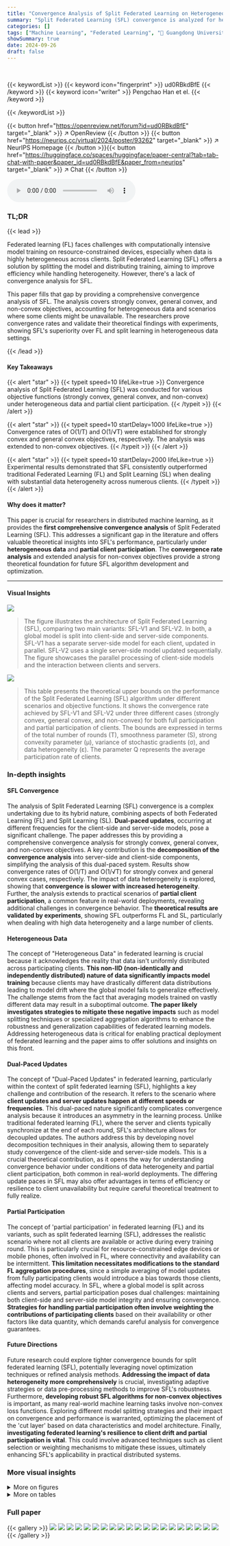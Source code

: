 ```yaml
---
title: "Convergence Analysis of Split Federated Learning on Heterogeneous Data"
summary: "Split Federated Learning (SFL) convergence is analyzed for heterogeneous data, achieving O(1/T) and O(1/√T) rates for strongly convex and general convex objectives respectively.  The study also extend..."
categories: []
tags: ["Machine Learning", "Federated Learning", "🏢 Guangdong University of Technology",]
showSummary: true
date: 2024-09-26
draft: false
---
```


<br>

{{< keywordList >}}
{{< keyword icon="fingerprint" >}} ud0RBkdBfE {{< /keyword >}}
{{< keyword icon="writer" >}} Pengchao Han et el. {{< /keyword >}}
 
{{< /keywordList >}}

{{< button href="https://openreview.net/forum?id=ud0RBkdBfE" target="_blank" >}}
↗ OpenReview
{{< /button >}}
{{< button href="https://neurips.cc/virtual/2024/poster/93262" target="_blank" >}}
↗ NeurIPS Homepage
{{< /button >}}{{< button href="https://huggingface.co/spaces/huggingface/paper-central?tab=tab-chat-with-paper&paper_id=ud0RBkdBfE&paper_from=neurips" target="_blank" >}}
↗ Chat
{{< /button >}}



<audio controls>
    <source src="https://ai-paper-reviewer.com/ud0RBkdBfE/podcast.wav" type="audio/wav">
    Your browser does not support the audio element.
</audio>


### TL;DR


{{< lead >}}

Federated learning (FL) faces challenges with computationally intensive model training on resource-constrained devices, especially when data is highly heterogeneous across clients.  Split Federated Learning (SFL) offers a solution by splitting the model and distributing training, aiming to improve efficiency while handling heterogeneity. However, there's a lack of convergence analysis for SFL. 

This paper fills that gap by providing a comprehensive convergence analysis of SFL.  The analysis covers strongly convex, general convex, and non-convex objectives, accounting for heterogeneous data and scenarios where some clients might be unavailable. The researchers prove convergence rates and validate their theoretical findings with experiments, showing SFL's superiority over FL and split learning in heterogeneous data settings.

{{< /lead >}}


#### Key Takeaways

{{< alert "star" >}}
{{< typeit speed=10 lifeLike=true >}} Convergence analysis of Split Federated Learning (SFL) was conducted for various objective functions (strongly convex, general convex, and non-convex) under heterogeneous data and partial client participation. {{< /typeit >}}
{{< /alert >}}

{{< alert "star" >}}
{{< typeit speed=10 startDelay=1000 lifeLike=true >}} Convergence rates of O(1/T) and O(1/√T) were established for strongly convex and general convex objectives, respectively. The analysis was extended to non-convex objectives. {{< /typeit >}}
{{< /alert >}}

{{< alert "star" >}}
{{< typeit speed=10 startDelay=2000 lifeLike=true >}} Experimental results demonstrated that SFL consistently outperformed traditional Federated Learning (FL) and Split Learning (SL) when dealing with substantial data heterogeneity across numerous clients. {{< /typeit >}}
{{< /alert >}}

#### Why does it matter?
This paper is crucial for researchers in distributed machine learning, as it provides the **first comprehensive convergence analysis** of Split Federated Learning (SFL).  This addresses a significant gap in the literature and offers valuable theoretical insights into SFL's performance, particularly under **heterogeneous data** and **partial client participation**. The **convergence rate analysis** and extended analysis for non-convex objectives provide a strong theoretical foundation for future SFL algorithm development and optimization.

------
#### Visual Insights



![](https://ai-paper-reviewer.com/ud0RBkdBfE/figures_1_1.jpg)

> The figure illustrates the architecture of Split Federated Learning (SFL), comparing two main variants: SFL-V1 and SFL-V2.  In both, a global model is split into client-side and server-side components. SFL-V1 has a separate server-side model for each client, updated in parallel. SFL-V2 uses a single server-side model updated sequentially.  The figure showcases the parallel processing of client-side models and the interaction between clients and servers.





![](https://ai-paper-reviewer.com/ud0RBkdBfE/tables_57_1.jpg)

> This table presents the theoretical upper bounds on the performance of the Split Federated Learning (SFL) algorithm under different scenarios and objective functions.  It shows the convergence rate achieved by SFL-V1 and SFL-V2 under three different cases (strongly convex, general convex, and non-convex) for both full participation and partial participation of clients. The bounds are expressed in terms of the total number of rounds (T), smoothness parameter (S), strong convexity parameter (µ), variance of stochastic gradients (σ), and data heterogeneity (ε).  The parameter Q represents the average participation rate of clients.





### In-depth insights


#### SFL Convergence
The analysis of Split Federated Learning (SFL) convergence is a complex undertaking due to its hybrid nature, combining aspects of both Federated Learning (FL) and Split Learning (SL).  **Dual-paced updates**, occurring at different frequencies for the client-side and server-side models, pose a significant challenge.  The paper addresses this by providing a comprehensive convergence analysis for strongly convex, general convex, and non-convex objectives. A key contribution is the **decomposition of the convergence analysis** into server-side and client-side components, simplifying the analysis of this dual-paced system.  Results show convergence rates of O(1/T) and O(1/√T) for strongly convex and general convex cases, respectively.  The impact of data heterogeneity is explored, showing that **convergence is slower with increased heterogeneity**.  Further, the analysis extends to practical scenarios of **partial client participation**, a common feature in real-world deployments, revealing additional challenges in convergence behavior. The **theoretical results are validated by experiments**, showing SFL outperforms FL and SL, particularly when dealing with high data heterogeneity and a large number of clients.

#### Heterogeneous Data
The concept of "Heterogeneous Data" in federated learning is crucial because it acknowledges the reality that data isn't uniformly distributed across participating clients. **This non-IID (non-identically and independently distributed) nature of data significantly impacts model training** because clients may have drastically different data distributions leading to model drift where the global model fails to generalize effectively. The challenge stems from the fact that averaging models trained on vastly different data may result in a suboptimal outcome. **The paper likely investigates strategies to mitigate these negative impacts** such as model splitting techniques or specialized aggregation algorithms to enhance the robustness and generalization capabilities of federated learning models. Addressing heterogeneous data is critical for enabling practical deployment of federated learning and the paper aims to offer solutions and insights on this front.

#### Dual-Paced Updates
The concept of "Dual-Paced Updates" in federated learning, particularly within the context of split federated learning (SFL), highlights a key challenge and contribution of the research.  It refers to the scenario where **client updates and server updates happen at different speeds or frequencies**. This dual-paced nature significantly complicates convergence analysis because it introduces an asymmetry in the learning process. Unlike traditional federated learning (FL), where the server and clients typically synchronize at the end of each round, SFL's architecture allows for decoupled updates. The authors address this by developing novel decomposition techniques in their analysis, allowing them to separately study convergence of the client-side and server-side models. This is a crucial theoretical contribution, as it opens the way for understanding convergence behavior under conditions of data heterogeneity and partial client participation, both common in real-world deployments. The differing update paces in SFL may also offer advantages in terms of efficiency or resilience to client unavailability but require careful theoretical treatment to fully realize.

#### Partial Participation
The concept of 'partial participation' in federated learning (FL) and its variants, such as split federated learning (SFL), addresses the realistic scenario where not all clients are available or active during every training round. This is particularly crucial for resource-constrained edge devices or mobile phones, often involved in FL, where connectivity and availability can be intermittent.  **This limitation necessitates modifications to the standard FL aggregation procedures**, since a simple averaging of model updates from fully participating clients would introduce a bias towards those clients, affecting model accuracy.  In SFL, where a global model is split across clients and servers, partial participation poses dual challenges: maintaining both client-side and server-side model integrity and ensuring convergence. **Strategies for handling partial participation often involve weighting the contributions of participating clients** based on their availability or other factors like data quantity, which demands careful analysis for convergence guarantees.

#### Future Directions
Future research could explore tighter convergence bounds for split federated learning (SFL), potentially leveraging novel optimization techniques or refined analysis methods.  **Addressing the impact of data heterogeneity more comprehensively** is crucial, investigating adaptive strategies or data pre-processing methods to improve SFL's robustness.  Furthermore, **developing robust SFL algorithms for non-convex objectives** is important, as many real-world machine learning tasks involve non-convex loss functions.  Exploring different model splitting strategies and their impact on convergence and performance is warranted, optimizing the placement of the 'cut layer' based on data characteristics and model architecture.  Finally, **investigating federated learning's resilience to client drift and partial participation is vital**. This could involve advanced techniques such as client selection or weighting mechanisms to mitigate these issues, ultimately enhancing SFL's applicability in practical distributed systems.


### More visual insights

<details>
<summary>More on figures
</summary>


![](https://ai-paper-reviewer.com/ud0RBkdBfE/figures_7_1.jpg)

> This figure shows the impact of the choice of cut layer on the performance of SFL-V1 and SFL-V2 algorithms.  The x-axis represents the training round, and the y-axis represents the accuracy.  There are four subfigures, each showing the results for a different combination of dataset (CIFAR-10 or CIFAR-100) and algorithm (SFL-V1 or SFL-V2). Within each subfigure, multiple lines represent different choices of cut layer (Lc), illustrating how the performance varies as the model split point changes. The results demonstrate how the choice of the cut layer influences the convergence speed and overall accuracy of the split federated learning.


![](https://ai-paper-reviewer.com/ud0RBkdBfE/figures_8_1.jpg)

> The figure shows the impact of data heterogeneity on the performance of two Split Federated Learning (SFL) algorithms (SFL-V1 and SFL-V2).  Different values of beta (β) in a Dirichlet distribution, representing varying levels of data heterogeneity among clients, are used. Beta values of 0.1, 0.5, 1, and ∞ represent increasingly homogeneous data, with ∞ representing IID data. The graphs illustrate the accuracy achieved by each SFL algorithm over training rounds for CIFAR-10 and CIFAR-100 datasets. The results demonstrate that as data heterogeneity increases (smaller β), the accuracy of both SFL algorithms decreases, indicating a more challenging training scenario.


![](https://ai-paper-reviewer.com/ud0RBkdBfE/figures_8_2.jpg)

> This figure shows the impact of client participation rate on the performance of SFL-V1 and SFL-V2 algorithms on CIFAR-10 and CIFAR-100 datasets.  Different levels of participation (q = 0.2, 0.5, 1) are tested, showing how the availability of clients affects the algorithms' convergence and accuracy.


![](https://ai-paper-reviewer.com/ud0RBkdBfE/figures_9_1.jpg)

> This figure compares the performance of SFL-V1, SFL-V2, FL, and SL under different combinations of data heterogeneity (β ∈ {0.1, 0.5}) and the number of clients (N ∈ {10, 50, 100}).  The results show that when data is mildly heterogeneous (β = 0.5), SFL and FL have similar convergence rates and accuracy performance, with SL underperforming. However, under highly heterogeneous data (β = 0.1), SFL-V2 outperforms both FL and SL, especially as the number of clients increases.  This highlights SFL-V2's effectiveness in handling highly heterogeneous data with many clients.


![](https://ai-paper-reviewer.com/ud0RBkdBfE/figures_13_1.jpg)

> This figure illustrates the architecture of the Split Federated Learning (SFL) framework.  It shows two variants of SFL: SFL-V1 and SFL-V2.  Both versions involve splitting the global model into client-side and server-side components.  SFL-V1 has a separate server-side model for each client, while SFL-V2 uses a single server-side model. The figure highlights the parallel training at the client-side and the interaction between clients and servers (fed server and main server).


![](https://ai-paper-reviewer.com/ud0RBkdBfE/figures_59_1.jpg)

> This figure compares the performance of SFL-V1, SFL-V2, FL, SL, FedProx, and FedOpt on CIFAR-10 dataset.  Two subfigures are shown, one for β = 0.1 and N = 10 (a), and the other for β = 0.1 and N = 100 (b). Each line represents the accuracy over training rounds for a specific algorithm. The results show that SFL-V2 generally outperforms the other methods, especially when the number of clients (N) increases, indicating its effectiveness for heterogeneous data in large-scale federated learning.


![](https://ai-paper-reviewer.com/ud0RBkdBfE/figures_59_2.jpg)

> The figure shows the impact of the number of local epochs (E) on the performance of split federated learning (SFL) algorithms (SFL-V1 and SFL-V2).  The x-axis represents the training round, and the y-axis represents the accuracy.  Four subfigures show results on CIFAR-10 (SFL-V1 and SFL-V2) and CIFAR-100 (SFL-V1 and SFL-V2), respectively. Each subfigure plots three curves, each corresponding to different values of E (E=2, E=5, and E=10). The results demonstrate that SFL generally converges faster with a larger E, highlighting the benefit of SFL in practical distributed systems. 


![](https://ai-paper-reviewer.com/ud0RBkdBfE/figures_60_1.jpg)

> The figure shows the impact of the choice of cut layer on the performance of split federated learning (SFL). The x-axis represents the training round, and the y-axis represents the accuracy. There are four lines in each subplot, each representing a different choice of cut layer (Lc = 1, 2, 3, 4). The subplots are arranged in a 2x2 grid, with each row representing a different dataset (CIFAR-10 and CIFAR-100) and each column representing a different SFL algorithm (SFL-V1 and SFL-V2). The results show that the performance of SFL generally increases as the cut layer moves towards the later layers, although the optimal cut layer may vary depending on the dataset and algorithm.


![](https://ai-paper-reviewer.com/ud0RBkdBfE/figures_60_2.jpg)

> This figure shows the impact of the choice of cut layer (Lc) on the performance of Split Federated Learning (SFL). The x-axis represents the training rounds, and the y-axis represents the accuracy.  Four different cut layers (Lc = 1, 2, 3, 4) are tested with both SFL-V1 and SFL-V2 algorithms on CIFAR-10 and CIFAR-100 datasets.  The results demonstrate how the choice of the cut layer impacts the convergence and accuracy of SFL.


![](https://ai-paper-reviewer.com/ud0RBkdBfE/figures_61_1.jpg)

> This figure visualizes the impact of the cut layer (Lc) on the performance of Split Federated Learning (SFL). The cut layer determines where the global model is divided into client-side and server-side models. The figure shows the training accuracy for both SFL-V1 and SFL-V2 algorithms on the CIFAR-10 and CIFAR-100 datasets across different cut layers (Lc = 1, 2, 3, 4).  The results indicate how the choice of the cut layer influences the algorithm's ability to converge and achieve high accuracy. It highlights the performance differences between SFL-V1 and SFL-V2 under varying data heterogeneity and model splitting strategies.


![](https://ai-paper-reviewer.com/ud0RBkdBfE/figures_61_2.jpg)

> This figure visualizes the effect of varying client participation rates (q = {0.2, 0.5, 1}) on the performance of SFL-V1 and SFL-V2 across different datasets (CIFAR-10 and CIFAR-100).  Each subfigure shows the training accuracy over 200 rounds.  The results demonstrate that reducing client participation (lower q values) leads to slower convergence and lower overall accuracy for both SFL algorithms and across both datasets.


![](https://ai-paper-reviewer.com/ud0RBkdBfE/figures_61_3.jpg)

> This figure visualizes the impact of different cut layer choices (Lc = {1, 2, 3, 4}) on the performance of the two SFL algorithms (SFL-V1 and SFL-V2).  The x-axis represents the training round, and the y-axis represents the accuracy. Separate subplots are provided for each algorithm and for two datasets (CIFAR-10 and CIFAR-100).  The results show how the choice of cut layer affects the convergence speed and final accuracy of the algorithms.


![](https://ai-paper-reviewer.com/ud0RBkdBfE/figures_61_4.jpg)

> The figure compares the performance of SFL-V1, SFL-V2, FL, and SL on CIFAR-10 under different combinations of data heterogeneity (β ∈ {0.1, 0.5}) and cohort sizes (N ∈ {10, 50, 100}).  It shows that when data is mildly heterogeneous (β = 0.5), SFL and FL perform similarly, while SL underperforms. However, under highly heterogeneous data (β = 0.1) and large client numbers, SFL-V2 outperforms FL and SL, highlighting its effectiveness in handling client drift and catastrophic forgetting issues.


</details>




<details>
<summary>More on tables
</summary>


![](https://ai-paper-reviewer.com/ud0RBkdBfE/tables_57_2.jpg)
> This table compares the upper bounds of the convergence rate for strongly convex objectives in different federated learning settings.  The methods compared include Mini-Batch SGD, Federated Averaging (FL), Split Learning (SL), and Split Federated Learning (SFL). The table shows how the upper bounds vary based on factors such as the variance of stochastic gradients (σ²), smoothness (S), strong convexity (µ), the number of clients (N), the total number of rounds (T), and data heterogeneity (Ierr).  Simplifications have been made to the SFL-V2 bound for easier comparison.

![](https://ai-paper-reviewer.com/ud0RBkdBfE/tables_58_1.jpg)
> This table presents the upper bounds of convergence for different SFL methods (SFL-V1 and SFL-V2) under various scenarios (full participation and partial participation) and for different objective function types (strongly convex, general convex, and non-convex).  The results demonstrate the convergence rates achieved by each method under the specified conditions, showing the impact of data heterogeneity and client participation levels on the performance of SFL.

![](https://ai-paper-reviewer.com/ud0RBkdBfE/tables_58_2.jpg)
> This table compares the upper bounds of the convergence rate for strongly convex objectives in different federated learning algorithms: Mini-Batch SGD, FL, SL, and SFL. It highlights that the order of convergence for SFL and other algorithms is O(1/T).

</details>




### Full paper

{{< gallery >}}
<img src="https://ai-paper-reviewer.com/ud0RBkdBfE/1.png" class="grid-w50 md:grid-w33 xl:grid-w25" />
<img src="https://ai-paper-reviewer.com/ud0RBkdBfE/2.png" class="grid-w50 md:grid-w33 xl:grid-w25" />
<img src="https://ai-paper-reviewer.com/ud0RBkdBfE/3.png" class="grid-w50 md:grid-w33 xl:grid-w25" />
<img src="https://ai-paper-reviewer.com/ud0RBkdBfE/4.png" class="grid-w50 md:grid-w33 xl:grid-w25" />
<img src="https://ai-paper-reviewer.com/ud0RBkdBfE/5.png" class="grid-w50 md:grid-w33 xl:grid-w25" />
<img src="https://ai-paper-reviewer.com/ud0RBkdBfE/6.png" class="grid-w50 md:grid-w33 xl:grid-w25" />
<img src="https://ai-paper-reviewer.com/ud0RBkdBfE/7.png" class="grid-w50 md:grid-w33 xl:grid-w25" />
<img src="https://ai-paper-reviewer.com/ud0RBkdBfE/8.png" class="grid-w50 md:grid-w33 xl:grid-w25" />
<img src="https://ai-paper-reviewer.com/ud0RBkdBfE/9.png" class="grid-w50 md:grid-w33 xl:grid-w25" />
<img src="https://ai-paper-reviewer.com/ud0RBkdBfE/10.png" class="grid-w50 md:grid-w33 xl:grid-w25" />
<img src="https://ai-paper-reviewer.com/ud0RBkdBfE/11.png" class="grid-w50 md:grid-w33 xl:grid-w25" />
<img src="https://ai-paper-reviewer.com/ud0RBkdBfE/12.png" class="grid-w50 md:grid-w33 xl:grid-w25" />
<img src="https://ai-paper-reviewer.com/ud0RBkdBfE/13.png" class="grid-w50 md:grid-w33 xl:grid-w25" />
<img src="https://ai-paper-reviewer.com/ud0RBkdBfE/14.png" class="grid-w50 md:grid-w33 xl:grid-w25" />
<img src="https://ai-paper-reviewer.com/ud0RBkdBfE/15.png" class="grid-w50 md:grid-w33 xl:grid-w25" />
<img src="https://ai-paper-reviewer.com/ud0RBkdBfE/16.png" class="grid-w50 md:grid-w33 xl:grid-w25" />
<img src="https://ai-paper-reviewer.com/ud0RBkdBfE/17.png" class="grid-w50 md:grid-w33 xl:grid-w25" />
<img src="https://ai-paper-reviewer.com/ud0RBkdBfE/18.png" class="grid-w50 md:grid-w33 xl:grid-w25" />
<img src="https://ai-paper-reviewer.com/ud0RBkdBfE/19.png" class="grid-w50 md:grid-w33 xl:grid-w25" />
<img src="https://ai-paper-reviewer.com/ud0RBkdBfE/20.png" class="grid-w50 md:grid-w33 xl:grid-w25" />
{{< /gallery >}}
